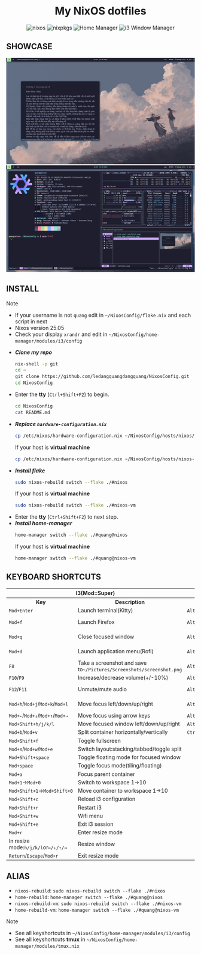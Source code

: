 <h1 align="center"> My NixOS dotfiles</h1>

<div align="center">

![nixos](https://img.shields.io/badge/NixOS-22.05-24273A.svg?logo=nixos&logoColor=CAD3F5&colorA=24273A&colorB=8aadf4)
![nixpkgs](https://img.shields.io/badge/nixpkgs-unstable-informational.svg?style=flat&logo=nixos&logoColor=CAD3F5&colorA=24273A&colorB=8aadf4)
![Home Manager](https://img.shields.io/badge/Home%20Manager-master-blue?logo=nixos&logoColor=CAD3F5&colorA=24273A&colorB=8aadf4)
![i3 Window Manager](https://img.shields.io/badge/i3-4.24-blue?logo=i3&logoColor=CAD3F5&colorA=24273A&colorB=8aadf4)

</div>

## SHOWCASE
![zathura](./assets/zathura.png) 
![btop yazi and neofetch](./assets/btop-yazi-neofetch.png) 
## INSTALL
> [!NOTE]
> * If your username is not `quang` edit in `~/NixosConfig/flake.nix` and each script in next
> * Nixos version 25.05
> * Check your display `xrandr` and edit in `~/NixosConfig/home-manager/modules/i3/config`
* ***Clone my repo***
    ```bash
    nix-shell -p git
    cd ~
    git clone https://github.com/ledangquangdangquang/NixosConfig.git
    cd NixosConfig
    ```
* Enter the **tty** (`Ctrl+Shift+F2`) to begin.
    ```bash
    cd NixosConfig
    cat README.md
    ```
* ***Replace `hardware-configuration.nix`***
    ```bash
    cp /etc/nixos/hardware-configuration.nix ~/NixosConfig/hosts/nixos/hardware-configuration.nix
    ```
    If your host is **virtual machine**
    ```bash
    cp /etc/nixos/hardware-configuration.nix ~/NixosConfig/hosts/nixos-vm/hardware-configuration.nix
    ```
* ***Install flake***
    ```bash
    sudo nixos-rebuild switch --flake ./#nixos 
    ```
    If your host is **virtual machine**
    ```bash
    sudo nixos-rebuild switch --flake ./#nixos-vm
    ```
* Enter the **tty** (`Ctrl+Shift+F2`) to next step.
* ***Install home-manager***
    ```bash
    home-manager switch --flake ./#quang@nixos
    ```
    If your host is **virtual machine**
    ```bash
    home-manager switch --flake ./#quang@nixos-vm
    ```

## KEYBOARD SHORTCUTS
<table> <thead> <tr> <th colspan="2">I3(Mod=Super)</th> <th colspan="2">Tmux</th> </tr> </thead> <tbody> <tr> <td align="center"><strong>Key</strong></td> <td align="center"><strong>Description</strong></td> <td align="center"><strong>Key</strong></td> <td align="center"><strong>Description</strong></td> </tr> <tr> <td><code>Mod+Enter</code></td> <td>Launch terminal(Kitty)</td> <td><code>Alt+r</code></td> <td>Reload tmux configuration file</td> </tr> <tr> <td><code>Mod+f</code></td> <td>Launch Firefox</td> <td><code>Alt+1</code>&rarr;<code>Alt+9</code></td> <td>Quickly switch to window 1&rarr;9</td> </tr> <tr> <td><code>Mod+q</code></td> <td>Close focused window</td> <td> <code>Alt+h</code>/<code>Alt+l</code>/<code>Alt+k</code>/<code >Alt+j</code > </td> <td>Move focus to pane left/right/up/down</td> </tr> <tr> <td><code>Mod+d</code></td> <td>Launch application menu(Rofi)</td> <td> <code>Alt+&larr;</code >/<code>Alt+&rarr;</code>/<code>Alt+&uarr;</code>/<code >Alt+&darr;</code > </td> <td>Resize pane(left/right&plusmn;5,up/down&plusmn;3)</td> </tr> <tr> <td><code>F8</code></td> <td> Take a screenshot and save to<code >~/Pictures/Screenshots/screenshot.png</code > </td> <td><code>Alt+s</code></td> <td>Split pane horizontally</td> </tr> <tr> <td><code>F10</code>/<code>F9</code></td> <td>Increase/decrease volume(+/-10%)</td> <td><code>Alt+v</code></td> <td>Split pane vertically</td> </tr> <tr> <td><code>F12</code>/<code>F11</code></td> <td>Unmute/mute audio</td> <td><code>Alt+o</code></td> <td>Open Neovim with Telescope file search</td> </tr> <tr> <td> <code>Mod+h</code>/<code>Mod+j</code>/<code>Mod+k</code>/<code >Mod+l</code > </td> <td>Move focus left/down/up/right</td> <td><code>Alt+Shift+O</code></td> <td>Open Neovim with fuzzyvim file search(fzf preview)</td> </tr> <tr> <td> <code>Mod+&larr;</code >/<code>Mod+&darr;</code>/<code>Mod+&uarr;</code>/<code >Mod+&rarr;</code > </td> <td>Move focus using arrow keys</td> <td><code>Alt+n</code></td> <td>Create a new window</td> </tr> <tr> <td><code>Mod+Shift+h/j/k/l</code></td> <td>Move focused window left/down/up/right</td> <td><code>Alt+m</code></td> <td>Zoom selected pane</td> </tr> <tr> <td><code>Mod+b</code>/<code>Mod+v</code></td> <td>Split container horizontally/vertically</td> <td><code>Ctrl+b+Ctrl+n</code></td> <td>Vim mode</td> </tr> <tr> <td><code>Mod+Shift+f</code></td> <td>Toggle fullscreen</td> </tr> <tr> <td><code>Mod+s</code>/<code>Mod+w</code>/<code>Mod+e</code></td> <td>Switch layout:stacking/tabbed/toggle split</td> </tr> <tr> <td><code>Mod+Shift+space</code></td> <td>Toggle floating mode for focused window</td> </tr> <tr> <td><code>Mod+space</code></td> <td>Toggle focus mode(tiling/floating)</td> </tr> <tr> <td><code>Mod+a</code></td> <td>Focus parent container</td> </tr> <tr> <td><code>Mod+1</code>&rarr;<code>Mod+0</code></td> <td>Switch to workspace 1&rarr;10</td> </tr> <tr> <td><code>Mod+Shift+1</code>&rarr;<code>Mod+Shift+0</code></td> <td>Move container to workspace 1&rarr;10</td> </tr> <tr> <td><code>Mod+Shift+c</code></td> <td>Reload i3 configuration</td> </tr> <tr> <td><code>Mod+Shift+r</code></td> <td>Restart i3</td> </tr> <tr> <td><code>Mod+Shift+w</code></td> <td>Wifi menu</td> </tr> <tr> <td><code>Mod+Shift+e</code></td> <td>Exit i3 session</td> </tr> <tr> <td><code>Mod+r</code></td> <td>Enter resize mode</td> </tr> <tr> <td> In resize mode:<code>h/j/k/l</code>or<code >&larr;/&darr;/&uarr;/&rarr;</code > </td> <td>Resize window</td> </tr> <tr> <td><code>Return</code>/<code>Escape</code>/<code>Mod+r</code></td> <td>Exit resize mode</td> </tr> </tbody> </table>


## ALIAS
* `nixos-rebuild`: `sudo nixos-rebuild switch --flake ./#nixos`
* `home-rebuild`: `home-manager switch --flake ./#quang@nixos`
* `nixos-rebuild-vm`: `sudo nixos-rebuild switch --flake ./#nixos-vm`
* `home-rebuild-vm`: `home-manager switch --flake ./#quang@nixos-vm`

> [!NOTE]
> * See all keyshortcuts in `~/NixosConfig/home-manager/modules/i3/config` 
> * See all keyshortcuts **tmux** in `~/NixosConfig/home-manager/modules/tmux.nix`
